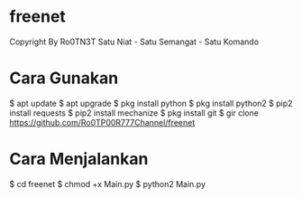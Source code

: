 # freenet
Copyright By Ro0TN3T
Satu Niat - Satu Semangat - Satu Komando

# Cara Gunakan
$ apt update
$ apt upgrade
$ pkg install python
$ pkg install python2
$ pip2 install requests
$ pip2 install mechanize
$ pkg install git
$ gir clone https://github.com/Ro0TP00R777Channel/freenet

# Cara Menjalankan 

$ cd freenet
$ chmod +x Main.py
$ python2 Main.py
